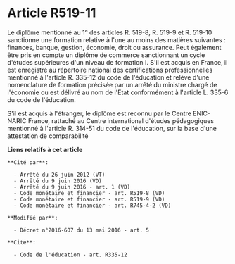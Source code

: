 # Article R519-11

Le diplôme mentionné au 1° des articles R. 519-8, R. 519-9 et R. 519-10 sanctionne une formation relative à l'une au moins
des matières suivantes : finances, banque, gestion, économie, droit ou assurance. Peut également être pris en compte un
diplôme de commerce sanctionnant un cycle d'études supérieures d'un niveau de formation I. S'il est acquis en France, il est
enregistré au répertoire national des certifications professionnelles mentionné à l'article R. 335-12 du code de l'éducation
et relève d'une nomenclature de formation précisée par un arrêté du ministre chargé de l'économie ou est délivré au nom de
l'Etat conformément à l'article L. 335-6 du code de l'éducation.

S'il est acquis à l'étranger, le diplôme est reconnu par le Centre ENIC-NARIC France, rattaché au Centre international
d'études pédagogiques mentionné à l'article R. 314-51 du code de l'éducation, sur la base d'une attestation de comparabilité

**Liens relatifs à cet article**

	**Cité par**:

	  - Arrêté du 26 juin 2012 (VT)
	  - Arrêté du 9 juin 2016 (VD)
	  - Arrêté du 9 juin 2016 - art. 1 (VD)
	  - Code monétaire et financier - art. R519-8 (VD)
	  - Code monétaire et financier - art. R519-9 (VD)
	  - Code monétaire et financier - art. R745-4-2 (VD)

	**Modifié par**:

	  - Décret n°2016-607 du 13 mai 2016 - art. 5

	**Cite**:

	  - Code de l'éducation - art. R335-12
